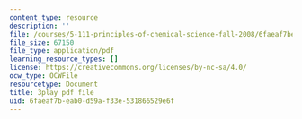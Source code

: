 ```yaml
---
content_type: resource
description: ''
file: /courses/5-111-principles-of-chemical-science-fall-2008/6faeaf7beab0d59af33e531866529e6f_f7RRqxv2pzg.pdf
file_size: 67150
file_type: application/pdf
learning_resource_types: []
license: https://creativecommons.org/licenses/by-nc-sa/4.0/
ocw_type: OCWFile
resourcetype: Document
title: 3play pdf file
uid: 6faeaf7b-eab0-d59a-f33e-531866529e6f
---
```

